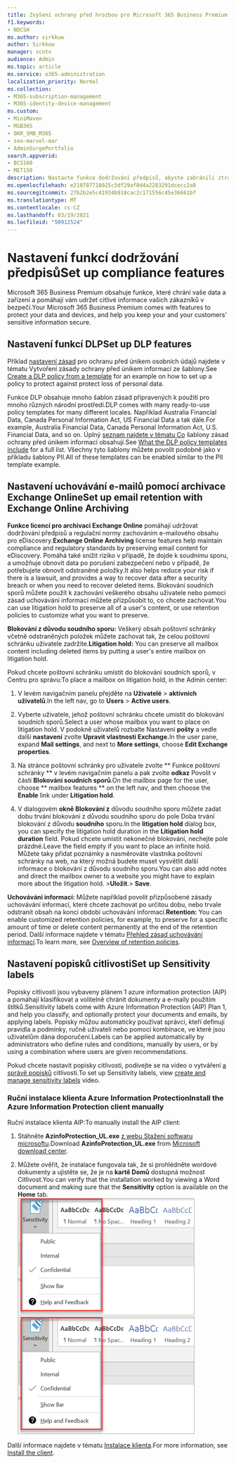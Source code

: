 ```yaml
---
title: Zvýšení ochrany před hrozbou pro Microsoft 365 Business Premium
f1.keywords:
- NOCSH
ms.author: sirkkuw
author: Sirkkuw
manager: scotv
audience: Admin
ms.topic: article
ms.service: o365-administration
localization_priority: Normal
ms.collection:
- M365-subscription-management
- M365-identity-device-management
ms.custom:
- MiniMaven
- MSB365
- OKR_SMB_M365
- seo-marvel-mar
- AdminSurgePortfolio
search.appverid:
- BCS160
- MET150
description: Nastavte funkce dodržování předpisů, abyste zabránili ztrátě dat a zajistili zabezpečení citlivých informací vašich zákazníků.
ms.openlocfilehash: e210787718025c5df29af8d4a2283291dcecc2a8
ms.sourcegitcommit: 27b2b2e5c41934b918cac2c171556c45e36661bf
ms.translationtype: MT
ms.contentlocale: cs-CZ
ms.lasthandoff: 03/19/2021
ms.locfileid: "50912524"
---
```

# <a name="set-up-compliance-features"></a><span data-ttu-id="777be-103">Nastavení funkcí dodržování předpisů</span><span class="sxs-lookup"><span data-stu-id="777be-103">Set up compliance features</span></span>

<span data-ttu-id="777be-104">Microsoft 365 Business Premium obsahuje funkce, které chrání vaše data a zařízení a pomáhají vám udržet citlivé informace vašich zákazníků v bezpečí.</span><span class="sxs-lookup"><span data-stu-id="777be-104">Your Microsoft 365 Business Premium comes with features to protect your data and devices, and help you keep your and your customers' sensitive information secure.</span></span>

## <a name="set-up-dlp-features"></a><span data-ttu-id="777be-105">Nastavení funkcí DLP</span><span class="sxs-lookup"><span data-stu-id="777be-105">Set up DLP features</span></span>

<span data-ttu-id="777be-106">Příklad [nastavení zásad](../compliance/create-a-dlp-policy-from-a-template.md) pro ochranu před únikem osobních údajů najdete v tématu Vytvoření zásady ochrany před únikem informací ze šablony.</span><span class="sxs-lookup"><span data-stu-id="777be-106">See [Create a DLP policy from a template](../compliance/create-a-dlp-policy-from-a-template.md) for an example on how to set up a policy to protect against protect loss of personal data.</span></span> 
  
<span data-ttu-id="777be-107">Funkce DLP obsahuje mnoho šablon zásad připravených k použití pro mnoho různých národní prostředí.</span><span class="sxs-lookup"><span data-stu-id="777be-107">DLP comes with many ready-to-use policy templates for many different locales.</span></span> <span data-ttu-id="777be-108">Například Australia Financial Data, Canada Personal Information Act, US Financial Data a tak dále.</span><span class="sxs-lookup"><span data-stu-id="777be-108">For example, Australia Financial Data, Canada Personal Information Act, U.S. Financial Data, and so on.</span></span> <span data-ttu-id="777be-109">Úplný [seznam najdete v tématu Co](../compliance/what-the-dlp-policy-templates-include.md) šablony zásad ochrany před únikem informací obsahují.</span><span class="sxs-lookup"><span data-stu-id="777be-109">See [What the DLP policy templates include](../compliance/what-the-dlp-policy-templates-include.md) for a full list.</span></span> <span data-ttu-id="777be-110">Všechny tyto šablony můžete povolit podobně jako v příkladu šablony PII.</span><span class="sxs-lookup"><span data-stu-id="777be-110">All of these templates can be enabled similar to the PII template example.</span></span> 
  
## <a name="set-up-email-retention-with-exchange-online-archiving"></a><span data-ttu-id="777be-111">Nastavení uchovávání e-mailů pomocí archivace Exchange Online</span><span class="sxs-lookup"><span data-stu-id="777be-111">Set up email retention with Exchange Online Archiving</span></span>

 <span data-ttu-id="777be-112">**Funkce licencí pro archivaci Exchange Online** pomáhají udržovat dodržování předpisů a regulační normy zachováním e-mailového obsahu pro eDiscovery.</span><span class="sxs-lookup"><span data-stu-id="777be-112">**Exchange Online Archiving** license features help maintain compliance and regulatory standards by preserving email content for eDiscovery.</span></span> <span data-ttu-id="777be-113">Pomáhá také snížit riziko v případě, že dojde k soudnímu sporu, a umožňuje obnovit data po porušení zabezpečení nebo v případě, že potřebujete obnovit odstraněné položky.</span><span class="sxs-lookup"><span data-stu-id="777be-113">It also helps reduce your risk if there is a lawsuit, and provides a way to recover data after a security breach or when you need to recover deleted items.</span></span> <span data-ttu-id="777be-114">Blokování soudních sporů můžete použít k zachování veškerého obsahu uživatele nebo pomocí zásad uchovávání informací můžete přizpůsobit to, co chcete zachovat.</span><span class="sxs-lookup"><span data-stu-id="777be-114">You can use litigation hold to preserve all of a user's content, or use retention policies to customize what you want to preserve.</span></span>
  
<span data-ttu-id="777be-115">**Blokování z důvodu soudního sporu:** Veškerý obsah poštovní schránky včetně odstraněných položek můžete zachovat tak, že celou poštovní schránku uživatele zadržíte.</span><span class="sxs-lookup"><span data-stu-id="777be-115">**Litigation hold:** You can preserve all mailbox content including deleted items by putting a user's entire mailbox on litigation hold.</span></span> 
    
<span data-ttu-id="777be-116">Pokud chcete poštovní schránku umístit do blokování soudních sporů, v Centru pro správu:</span><span class="sxs-lookup"><span data-stu-id="777be-116">To place a mailbox on litigation hold, in the Admin center:</span></span>
    
1. <span data-ttu-id="777be-117">V levém navigačním panelu přejděte na **Uživatelé** \> **aktivních uživatelů**.</span><span class="sxs-lookup"><span data-stu-id="777be-117">In the left nav, go to **Users** \> **Active users**.</span></span>
    
2. <span data-ttu-id="777be-118">Vyberte uživatele, jehož poštovní schránku chcete umístit do blokování soudních sporů.</span><span class="sxs-lookup"><span data-stu-id="777be-118">Select a user whose mailbox you want to place on litigation hold.</span></span> <span data-ttu-id="777be-119">V podokně uživatelů rozbalte Nastavení **pošty** a vedle další **nastavení** zvolte **Upravit vlastnosti Exchange.**</span><span class="sxs-lookup"><span data-stu-id="777be-119">In the user pane, expand **Mail settings**, and next to **More settings**, choose **Edit Exchange properties**.</span></span>
    
3. <span data-ttu-id="777be-120">Na stránce poštovní schránky pro uživatele zvolte \*\* Funkce poštovní schránky \*\* v levém navigačním panelu a pak zvolte **odkaz** Povolit v části **Blokování soudních sporů**.</span><span class="sxs-lookup"><span data-stu-id="777be-120">On the mailbox page for the user, choose \*\* mailbox features \*\* on the left nav, and then choose the **Enable** link under **Litigation hold**.</span></span>
    
4. <span data-ttu-id="777be-121">V dialogovém **okně Blokování z** důvodu soudního sporu můžete zadat dobu trvání blokování z důvodu soudního sporu do pole Doba trvání blokování z důvodu **soudního** sporu.</span><span class="sxs-lookup"><span data-stu-id="777be-121">In the **litigation hold** dialog box, you can specify the litigation hold duration in the **Litigation hold duration** field.</span></span> <span data-ttu-id="777be-122">Pokud chcete umístit nekonečné blokování, nechejte pole prázdné.</span><span class="sxs-lookup"><span data-stu-id="777be-122">Leave the field empty if you want to place an infinite hold.</span></span> <span data-ttu-id="777be-123">Můžete taky přidat poznámky a nasměrováte vlastníka poštovní schránky na web, na který možná budete muset vysvětlit další informace o blokování z důvodu soudního sporu.</span><span class="sxs-lookup"><span data-stu-id="777be-123">You can also add notes and direct the mailbox owner to a website you might have to explain more about the litigation hold.</span></span> <span data-ttu-id="777be-124">\>**Uložit**.</span><span class="sxs-lookup"><span data-stu-id="777be-124">\> **Save**.</span></span>
    
<span data-ttu-id="777be-125">**Uchovávání informací:** Můžete například povolit přizpůsobené zásady uchovávání informací, které chcete zachovat po určitou dobu, nebo trvale odstranit obsah na konci období uchovávání informací.</span><span class="sxs-lookup"><span data-stu-id="777be-125">**Retention:** You can enable customized retention policies, for example, to preserve for a specific amount of time or delete content permanently at the end of the retention period.</span></span> <span data-ttu-id="777be-126">Další informace najdete v tématu [Přehled zásad uchovávání informací](../compliance/retention.md).</span><span class="sxs-lookup"><span data-stu-id="777be-126">To learn more, see [Overview of retention policies](../compliance/retention.md).</span></span>

## <a name="set-up-sensitivity-labels"></a><span data-ttu-id="777be-127">Nastavení popisků citlivosti</span><span class="sxs-lookup"><span data-stu-id="777be-127">Set up Sensitivity labels</span></span>

<span data-ttu-id="777be-128">Popisky citlivosti jsou vybaveny plánem 1 azure information protection (AIP) a pomáhají klasifikovat a volitelně chránit dokumenty a e-maily použitím štítků.</span><span class="sxs-lookup"><span data-stu-id="777be-128">Sensitivity labels come with Azure Information Protection (AIP) Plan 1, and help you classify, and optionally protect your documents and emails, by applying labels.</span></span> <span data-ttu-id="777be-129">Popisky můžou automaticky používat správci, kteří definují pravidla a podmínky, ručně uživateli nebo pomocí kombinace, ve které jsou uživatelům dána doporučení.</span><span class="sxs-lookup"><span data-stu-id="777be-129">Labels can be applied automatically by administrators who define rules and conditions, manually by users, or by using a combination where users are given recommendations.</span></span>

<span data-ttu-id="777be-130">Pokud chcete nastavit popisky citlivosti, podívejte se na video o vytváření [a správě popisků](https://support.microsoft.com/office/2fb96b54-7dd2-4f0c-ac8d-170790d4b8b9) citlivosti.</span><span class="sxs-lookup"><span data-stu-id="777be-130">To set up Sensitivity labels, view [create and manage sensitivity labels](https://support.microsoft.com/office/2fb96b54-7dd2-4f0c-ac8d-170790d4b8b9) video.</span></span>



### <a name="install-the-azure-information-protection-client-manually"></a><span data-ttu-id="777be-131">Ruční instalace klienta Azure Information Protection</span><span class="sxs-lookup"><span data-stu-id="777be-131">Install the Azure Information Protection client manually</span></span>

<span data-ttu-id="777be-132">Ruční instalace klienta AIP:</span><span class="sxs-lookup"><span data-stu-id="777be-132">To manually install the AIP client:</span></span>

1. <span data-ttu-id="777be-133">Stáhněte **AzinfoProtection_UL.exe** [z webu Stažení softwaru microsoftu](https://www.microsoft.com/download/details.aspx?id=53018).</span><span class="sxs-lookup"><span data-stu-id="777be-133">Download **AzinfoProtection_UL.exe** from [Microsoft download center](https://www.microsoft.com/download/details.aspx?id=53018).</span></span>
 
2. <span data-ttu-id="777be-134">Můžete ověřit, že instalace fungovala tak, že  si prohlédněte wordové dokumenty a ujistěte se, že je na **kartě Domů** dostupná možnost Citlivost.</span><span class="sxs-lookup"><span data-stu-id="777be-134">You can verify that the installation worked by viewing a Word document and making sure that the **Sensitivity** option is available on the **Home** tab.</span></span>
<br/><span data-ttu-id="777be-135">![Rozevírací seznam Karta Ochrana ve wordovém dokumentu](../media/word-sensitivity.png)</span><span class="sxs-lookup"><span data-stu-id="777be-135">![Protection tab drop-down in a Word document.](../media/word-sensitivity.png)</span></span>

<span data-ttu-id="777be-136">Další informace najdete v tématu [Instalace klienta](/azure/information-protection/infoprotect-tutorial-step3).</span><span class="sxs-lookup"><span data-stu-id="777be-136">For more information, see [Install the client](/azure/information-protection/infoprotect-tutorial-step3).</span></span>
